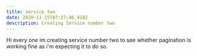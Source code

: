 ```yaml
---
title: service two
date: 2020-11-15T07:27:46.918Z
description: Creating Service number two
---
```

Hi every one im creating service number two to see whether pagination is working fine as i'm expecting it to do so.